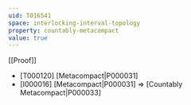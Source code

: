 ```yaml
---
uid: T016541
space: interlocking-interval-topology
property: countably-metacompact
value: true
---
```

[[Proof]]

* [T000120] [Metacompact|P000031]
* [I000016] [Metacompact|P000031] => [Countably Metacompact|P000033]

